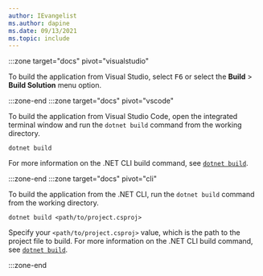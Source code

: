 ```yaml
---
author: IEvangelist
ms.author: dapine
ms.date: 09/13/2021
ms.topic: include
---
```


:::zone target="docs" pivot="visualstudio"

To build the application from Visual Studio, select <kbd>F6</kbd> or select the **Build** > **Build Solution** menu option.

:::zone-end
:::zone target="docs" pivot="vscode"

To build the application from Visual Studio Code, open the integrated terminal window and run the `dotnet build` command from the working directory.

```dotnetcli
dotnet build
```

For more information on the .NET CLI build command, see [`dotnet build`](../../tools/dotnet-build.md).

:::zone-end
:::zone target="docs" pivot="cli"

To build the application from the .NET CLI, run the `dotnet build` command from the working directory.

```dotnetcli
dotnet build <path/to/project.csproj>
```

Specify your `<path/to/project.csproj>` value, which is the path to the project file to build. For more information on the .NET CLI build command, see [`dotnet build`](../../tools/dotnet-build.md).

:::zone-end
